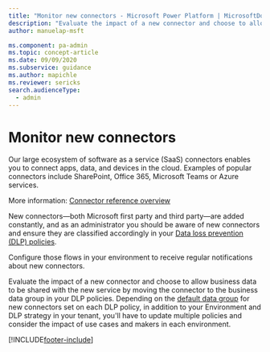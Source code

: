 ```yaml
---
title: "Monitor new connectors - Microsoft Power Platform | MicrosoftDocs"
description: "Evaluate the impact of a new connector and choose to allow business data to be shared with the new service by moving the connector to the business data group in your DLP policies."
author: manuelap-msft

ms.component: pa-admin
ms.topic: concept-article
ms.date: 09/09/2020
ms.subservice: guidance
ms.author: mapichle
ms.reviewer: sericks
search.audienceType: 
  - admin
---
```

# Monitor new connectors

Our large ecosystem of software as a service (SaaS) connectors enables you to connect apps, data, and devices in the cloud. Examples of popular connectors include SharePoint, Office 365, Microsoft Teams or Azure services.

More information: [Connector reference overview](/connectors/connector-reference/)

New connectors—both Microsoft first party and third party—are added constantly, and as an administrator you should be aware of new connectors and ensure they are classified accordingly in your [Data loss prevention (DLP) policies](../../admin/wp-data-loss-prevention.md).

Configure those flows in your environment to receive regular notifications about new connectors.

Evaluate the impact of a new connector and choose to allow business data to be shared with the new service by moving the connector to the business data group in your DLP policies. Depending on the [default data group](../../admin/dlp-connector-classification.md#default-data-group-for-new-connectors) for new connectors set on each DLP policy, in addition to your Environment and DLP strategy in your tenant, you'll have to update multiple policies and consider the impact of use cases and makers in each environment.  


[!INCLUDE[footer-include](../../includes/footer-banner.md)]
